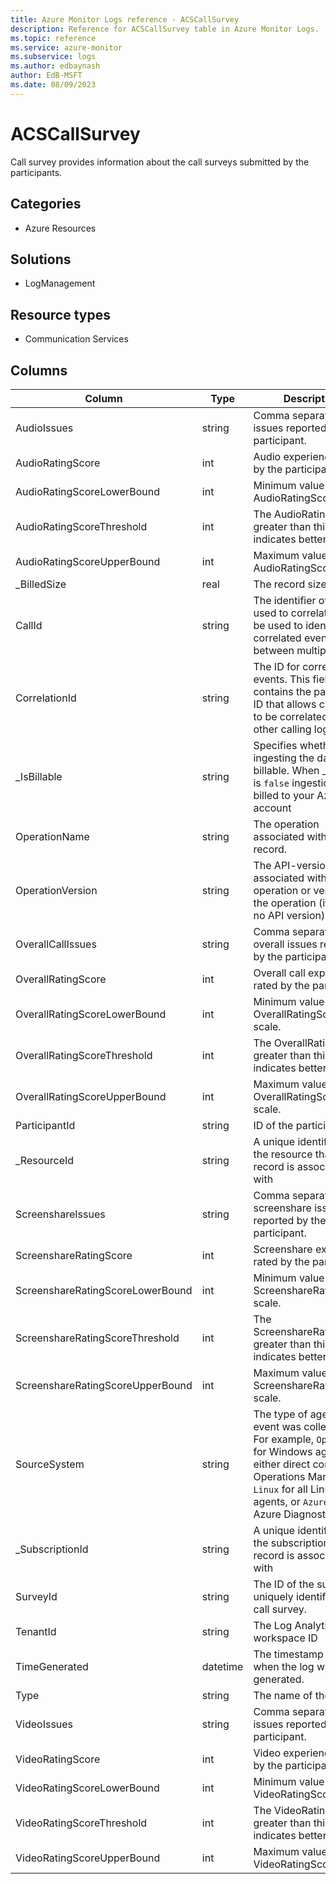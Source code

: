 ```yaml
---
title: Azure Monitor Logs reference - ACSCallSurvey
description: Reference for ACSCallSurvey table in Azure Monitor Logs.
ms.topic: reference
ms.service: azure-monitor
ms.subservice: logs
ms.author: edbaynash
author: EdB-MSFT
ms.date: 08/09/2023
---
```


# ACSCallSurvey

Call survey provides information about the call surveys submitted by the participants.

## Categories

- Azure Resources
## Solutions

- LogManagement
## Resource types

- Communication Services




## Columns

| Column | Type | Description |
|---|---|---|
| AudioIssues | string | Comma separated audio issues reported by the participant. |
| AudioRatingScore | int | Audio experience rated by the participant. |
| AudioRatingScoreLowerBound | int | Minimum value of the AudioRatingScore scale. |
| AudioRatingScoreThreshold | int | The AudioRatingScore greater than this value indicates better quality. |
| AudioRatingScoreUpperBound | int | Maximum value of the AudioRatingScore scale. |
| _BilledSize | real | The record size in bytes |
| CallId | string | The identifier of the call used to correlate. Can be used to identify correlated events between multiple tables. |
| CorrelationId | string | The ID for correlated events. This field contains the participant ID that allows call survey to be correlated with other calling logs. |
| _IsBillable | string | Specifies whether ingesting the data is billable. When _IsBillable is `false` ingestion isn't billed to your Azure account |
| OperationName | string | The operation associated with log record. |
| OperationVersion | string | The API-version associated with the operation or version of the operation (if there is no API version). |
| OverallCallIssues | string | Comma separated overall issues reported by the participant. |
| OverallRatingScore | int | Overall call experience rated by the participant. |
| OverallRatingScoreLowerBound | int | Minimum value of the OverallRatingScore scale. |
| OverallRatingScoreThreshold | int | The OverallRatingScore greater than this value indicates better quality. |
| OverallRatingScoreUpperBound | int | Maximum value of the OverallRatingScore scale. |
| ParticipantId | string | ID of the participant. |
| _ResourceId | string | A unique identifier for the resource that the record is associated with |
| ScreenshareIssues | string | Comma separated screenshare issues reported by the participant. |
| ScreenshareRatingScore | int | Screenshare experience rated by the participant. |
| ScreenshareRatingScoreLowerBound | int | Minimum value of the ScreenshareRatingScore scale. |
| ScreenshareRatingScoreThreshold | int | The ScreenshareRatingScore greater than this value indicates better quality. |
| ScreenshareRatingScoreUpperBound | int | Maximum value of the ScreenshareRatingScore scale. |
| SourceSystem | string | The type of agent the event was collected by. For example, `OpsManager` for Windows agent, either direct connect or Operations Manager, `Linux` for all Linux agents, or `Azure` for Azure Diagnostics |
| _SubscriptionId | string | A unique identifier for the subscription that the record is associated with |
| SurveyId | string | The ID of the survey uniquely identifies the call survey. |
| TenantId | string | The Log Analytics workspace ID |
| TimeGenerated | datetime | The timestamp (UTC) of when the log was generated. |
| Type | string | The name of the table |
| VideoIssues | string | Comma separated video issues reported by the participant. |
| VideoRatingScore | int | Video experience rated by the participant. |
| VideoRatingScoreLowerBound | int | Minimum value of the VideoRatingScore scale. |
| VideoRatingScoreThreshold | int | The VideoRatingScore greater than this value indicates better quality. |
| VideoRatingScoreUpperBound | int | Maximum value of the VideoRatingScore scale. |
